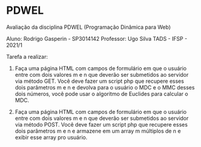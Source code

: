 # PDWEL
Avaliação da disciplina PDWEL (Programação Dinâmica para Web)

Aluno: Rodrigo Gasperin - SP3014142
Professor: Ugo Silva
TADS - IFSP - 2021/1

Tarefa a realizar:

1) Faça uma página HTML com campos de formulário em que o usuário entre com dois valores m e n que deverão ser submetidos ao servidor via método GET. Você deve fazer um script php que recupere esses dois parâmetros m e n e devolva para o usuário o MDC e o MMC desses dois números, você pode usar o algoritmo de Euclides para calcular o MDC.

2) Faça uma página HTML com campos de formulário em que o usuário entre com dois valores m e n que deverão ser submetidos ao servidor via método POST. Você deve fazer um script php que recupere esses dois parâmetros m e n e armazene em um array m múltiplos de n e exibir esse array pro usuário.
